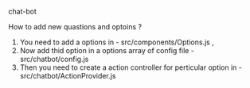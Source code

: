 chat-bot

How to add new quastions and optoins ?

1) You need to add a options in - src/components/Options.js ,
2) Now add thid option in a options array of config file - src/chatbot/config.js
3) Then you need to create a action controller for perticular option in - src/chatbot/ActionProvider.js

